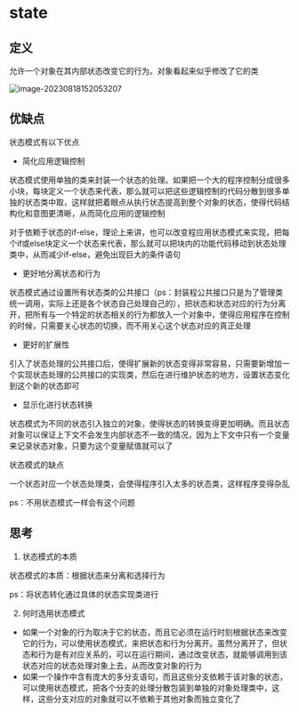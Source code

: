 # state

## 定义

允许一个对象在其内部状态改变它的行为。对象看起来似乎修改了它的类

![image-20230818152053207](https://cdn.jsdelivr.net/gh/zhecks/static_resources/images/202308181520360.png)

## 优缺点

状态模式有以下优点

* 简化应用逻辑控制

状态模式使用单独的类来封装一个状态的处理。如果把一个大的程序控制分成很多小块，每块定义一个状态来代表，那么就可以把这些逻辑控制的代码分散到很多单独的状态类中取，这样就把着眼点从执行状态提高到整个对象的状态，使得代码结构化和意图更清晰，从而简化应用的逻辑控制

对于依赖于状态的if-else，理论上来讲，也可以改变程应用状态模式来实现，把每个if或else块定义一个状态来代表，那么就可以把块内的功能代码移动到状态处理类中，从而减少if-else，避免出现巨大的条件语句

* 更好地分离状态和行为

状态模式通过设置所有状态类的公共接口（ps：封装程公共接口只是为了管理类统一调用，实际上还是各个状态自己处理自己的），把状态和状态对应的行为分离开，把所有与一个特定的状态相关的行为都放入一个对象中，使得应用程序在控制的时候，只需要关心状态的切换，而不用关心这个状态对应的真正处理

* 更好的扩展性

引入了状态处理的公共接口后，使得扩展新的状态变得非常容易，只需要新增加一个实现状态处理的公共接口的实现类，然后在进行维护状态的地方，设置状态变化到这个新的状态即可

* 显示化进行状态转换

状态模式为不同的状态引入独立的对象，使得状态的转换变得更加明确。而且状态对象可以保证上下文不会发生内部状态不一致的情况，因为上下文中只有一个变量来记录状态对象，只要为这个变量赋值就可以了

状态模式的缺点

一个状态对应一个状态处理类，会使得程序引入太多的状态类，这样程序变得杂乱

ps：不用状态模式一样会有这个问题

## 思考

1. 状态模式的本质

状态模式的本质：根据状态来分离和选择行为

ps：将状态转化通过具体的状态实现类进行

2. 何时选用状态模式

* 如果一个对象的行为取决于它的状态，而且它必须在运行时刻根据状态来改变它的行为，可以使用状态模式，来把状态和行为分离开。虽然分离开了，但状态和行为是有对应关系的，可以在运行期间，通过改变状态，就能够调用到该状态对应的状态处理对象上去，从而改变对象的行为
* 如果一个操作中含有庞大的多分支语句，而且这些分支依赖于该对象的状态，可以使用状态模式，把各个分支的处理分散包装到单独的对象处理类中，这样，这些分支对应的对象就可以不依赖于其他对象而独立变化了